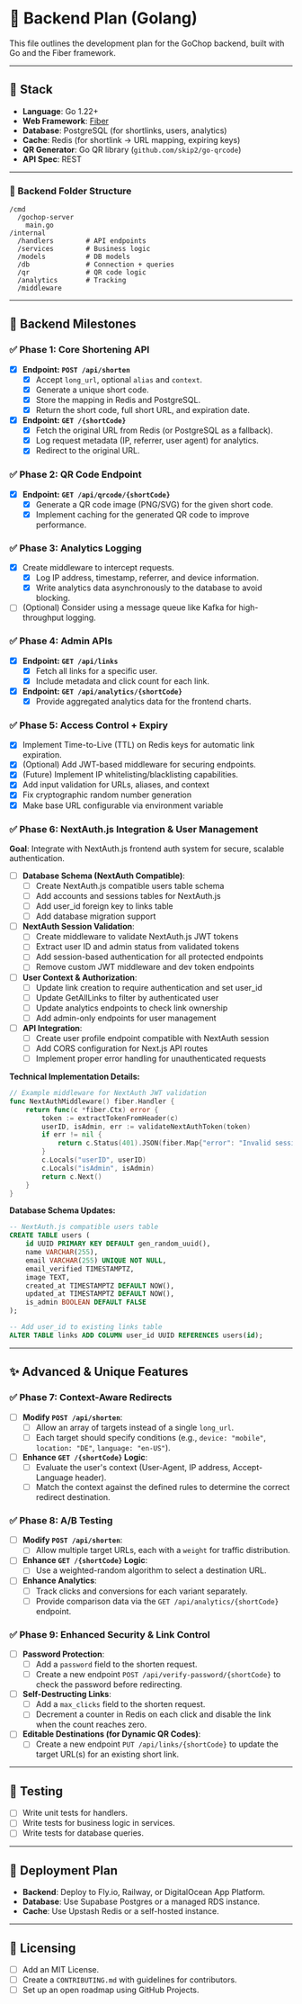 # 🧩 Backend Plan (Golang)

This file outlines the development plan for the GoChop backend, built with Go and the Fiber framework.

---

## 🔧 Stack

- **Language**: Go 1.22+
- **Web Framework**: [Fiber](https://gofiber.io/)
- **Database**: PostgreSQL (for shortlinks, users, analytics)
- **Cache**: Redis (for shortlink → URL mapping, expiring keys)
- **QR Generator**: Go QR library (`github.com/skip2/go-qrcode`)
- **API Spec**: REST

---

### 📁 Backend Folder Structure

```
/cmd
  /gochop-server
    main.go
/internal
  /handlers        # API endpoints
  /services        # Business logic
  /models          # DB models
  /db              # Connection + queries
  /qr              # QR code logic
  /analytics       # Tracking
  /middleware
```

---

## 🚦 Backend Milestones

### ✅ Phase 1: Core Shortening API

- [x] **Endpoint: `POST /api/shorten`**
  - [x] Accept `long_url`, optional `alias` and `context`.
  - [x] Generate a unique short code.
  - [x] Store the mapping in Redis and PostgreSQL.
  - [x] Return the short code, full short URL, and expiration date.
- [x] **Endpoint: `GET /{shortCode}`**
  - [x] Fetch the original URL from Redis (or PostgreSQL as a fallback).
  - [x] Log request metadata (IP, referrer, user agent) for analytics.
  - [x] Redirect to the original URL.

### ✅ Phase 2: QR Code Endpoint

- [x] **Endpoint: `GET /api/qrcode/{shortCode}`**
  - [x] Generate a QR code image (PNG/SVG) for the given short code.
  - [x] Implement caching for the generated QR code to improve performance.

### ✅ Phase 3: Analytics Logging

- [x] Create middleware to intercept requests.
  - [x] Log IP address, timestamp, referrer, and device information.
  - [x] Write analytics data asynchronously to the database to avoid blocking.
- [ ] (Optional) Consider using a message queue like Kafka for high-throughput logging.

### ✅ Phase 4: Admin APIs

- [x] **Endpoint: `GET /api/links`**
  - [x] Fetch all links for a specific user.
  - [x] Include metadata and click count for each link.
- [x] **Endpoint: `GET /api/analytics/{shortCode}`**
  - [x] Provide aggregated analytics data for the frontend charts.

### ✅ Phase 5: Access Control + Expiry

- [x] Implement Time-to-Live (TTL) on Redis keys for automatic link expiration.
- [x] (Optional) Add JWT-based middleware for securing endpoints.
- [x] (Future) Implement IP whitelisting/blacklisting capabilities.
- [x] Add input validation for URLs, aliases, and context
- [x] Fix cryptographic random number generation
- [x] Make base URL configurable via environment variable

### ✅ Phase 6: NextAuth.js Integration & User Management

**Goal**: Integrate with NextAuth.js frontend auth system for secure, scalable authentication.

- [ ] **Database Schema (NextAuth Compatible)**:
  - [ ] Create NextAuth.js compatible users table schema
  - [ ] Add accounts and sessions tables for NextAuth.js
  - [ ] Add user_id foreign key to links table
  - [ ] Add database migration support
- [ ] **NextAuth Session Validation**:
  - [ ] Create middleware to validate NextAuth.js JWT tokens
  - [ ] Extract user ID and admin status from validated tokens
  - [ ] Add session-based authentication for all protected endpoints
  - [ ] Remove custom JWT middleware and dev token endpoints
- [ ] **User Context & Authorization**:
  - [ ] Update link creation to require authentication and set user_id
  - [ ] Update GetAllLinks to filter by authenticated user
  - [ ] Update analytics endpoints to check link ownership
  - [ ] Add admin-only endpoints for user management
- [ ] **API Integration**:
  - [ ] Create user profile endpoint compatible with NextAuth session
  - [ ] Add CORS configuration for Next.js API routes
  - [ ] Implement proper error handling for unauthenticated requests

**Technical Implementation Details:**

```go
// Example middleware for NextAuth JWT validation
func NextAuthMiddleware() fiber.Handler {
    return func(c *fiber.Ctx) error {
        token := extractTokenFromHeader(c)
        userID, isAdmin, err := validateNextAuthToken(token)
        if err != nil {
            return c.Status(401).JSON(fiber.Map{"error": "Invalid session"})
        }
        c.Locals("userID", userID)
        c.Locals("isAdmin", isAdmin)
        return c.Next()
    }
}
```

**Database Schema Updates:**

```sql
-- NextAuth.js compatible users table
CREATE TABLE users (
    id UUID PRIMARY KEY DEFAULT gen_random_uuid(),
    name VARCHAR(255),
    email VARCHAR(255) UNIQUE NOT NULL,
    email_verified TIMESTAMPTZ,
    image TEXT,
    created_at TIMESTAMPTZ DEFAULT NOW(),
    updated_at TIMESTAMPTZ DEFAULT NOW(),
    is_admin BOOLEAN DEFAULT FALSE
);

-- Add user_id to existing links table
ALTER TABLE links ADD COLUMN user_id UUID REFERENCES users(id);
```

---

## ✨ **Advanced & Unique Features**

### ✅ **Phase 7: Context-Aware Redirects**

- [ ] **Modify `POST /api/shorten`**:
  - [ ] Allow an array of targets instead of a single `long_url`.
  - [ ] Each target should specify conditions (e.g., `device: "mobile"`, `location: "DE"`, `language: "en-US"`).
- [ ] **Enhance `GET /{shortCode}` Logic**:
  - [ ] Evaluate the user's context (User-Agent, IP address, Accept-Language header).
  - [ ] Match the context against the defined rules to determine the correct redirect destination.

### ✅ **Phase 8: A/B Testing**

- [ ] **Modify `POST /api/shorten`**:
  - [ ] Allow multiple target URLs, each with a `weight` for traffic distribution.
- [ ] **Enhance `GET /{shortCode}` Logic**:
  - [ ] Use a weighted-random algorithm to select a destination URL.
- [ ] **Enhance Analytics**:
  - [ ] Track clicks and conversions for each variant separately.
  - [ ] Provide comparison data via the `GET /api/analytics/{shortCode}` endpoint.

### ✅ **Phase 9: Enhanced Security & Link Control**

- [ ] **Password Protection**:
  - [ ] Add a `password` field to the shorten request.
  - [ ] Create a new endpoint `POST /api/verify-password/{shortCode}` to check the password before redirecting.
- [ ] **Self-Destructing Links**:
  - [ ] Add a `max_clicks` field to the shorten request.
  - [ ] Decrement a counter in Redis on each click and disable the link when the count reaches zero.
- [ ] **Editable Destinations (for Dynamic QR Codes)**:
  - [ ] Create a new endpoint `PUT /api/links/{shortCode}` to update the target URL(s) for an existing short link.

---

## 🧪 Testing

- [ ] Write unit tests for handlers.
- [ ] Write tests for business logic in services.
- [ ] Write tests for database queries.

---

## 🚀 Deployment Plan

- **Backend**: Deploy to Fly.io, Railway, or DigitalOcean App Platform.
- **Database**: Use Supabase Postgres or a managed RDS instance.
- **Cache**: Use Upstash Redis or a self-hosted instance.

---

## 🪪 Licensing

- [ ] Add an MIT License.
- [ ] Create a `CONTRIBUTING.md` with guidelines for contributors.
- [ ] Set up an open roadmap using GitHub Projects.
